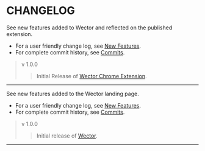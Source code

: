 **CHANGELOG**
================

See new features added to Wector and reflected on the published extension.

- For a user friendly change log, see [New Features](https://github.com/khaaliDimaag/Wector/blob/master/mkdwn/CHANGE.md "Changelog for Users").
- For complete commit history, see [Commits](https://github.com/khaaliDimaag/Wector/commits "Commit History").

> v 1.0.0
>> Initial Release of [Wector Chrome Extension](https://chrome.google.com/webstore/detail/fnhndnmiikmadhdpfajepacocmeaikde "Add to Chrome").

* * *

See new features added to the Wector landing page.

- For a user friendly change log, see [New Features](https://github.com/khaaliDimaag/Wector/blob/master/mkdwn/CHANGE.md "Changelog for Users").
- For complete commit history, see [Commits](https://github.com/khaaliDimaag/Wector/commits "Commit History").

> v 1.0.0
>> Initial release of [Wector](http://wector.ml "Visit us!").

* * *
